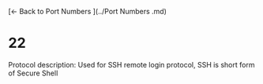 [← Back to Port Numbers ](../Port Numbers .md)

# 22

Protocol description: Used for SSH remote login protocol, SSH is short form of Secure Shell
